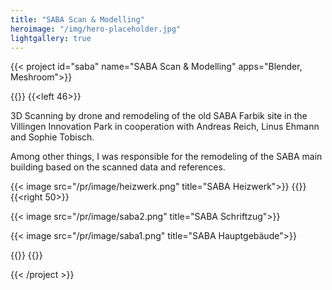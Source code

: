 ```yaml
---
title: "SABA Scan & Modelling"
heroimage: "/img/hero-placeholder.jpg"
lightgallery: true
---
```


{{< project id="saba" name="SABA Scan & Modelling" apps="Blender, Meshroom">}}

{{<twoculumn>}}
{{<left 46>}}

3D Scanning by drone and remodeling of the old SABA Farbik site in the Villingen Innovation Park in cooperation with Andreas Reich, Linus Ehmann and Sophie Tobisch. 

Among other things, I was responsible for the remodeling of the SABA main building based on the scanned data and references.

{{< image src="/pr/image/heizwerk.png" title="SABA Heizwerk">}}
{{</left>}}
{{<right 50>}}

{{< image src="/pr/image/saba2.png" title="SABA Schriftzug">}}

{{< image src="/pr/image/saba1.png" title="SABA Hauptgebäude">}}

{{</right>}}
{{</twoculumn>}}

{{< /project >}}